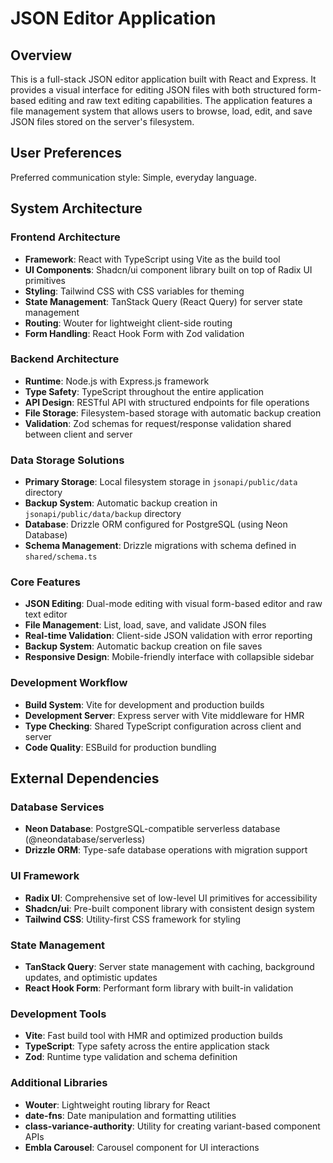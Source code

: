 # JSON Editor Application

## Overview

This is a full-stack JSON editor application built with React and Express. It provides a visual interface for editing JSON files with both structured form-based editing and raw text editing capabilities. The application features a file management system that allows users to browse, load, edit, and save JSON files stored on the server's filesystem.

## User Preferences

Preferred communication style: Simple, everyday language.

## System Architecture

### Frontend Architecture
- **Framework**: React with TypeScript using Vite as the build tool
- **UI Components**: Shadcn/ui component library built on top of Radix UI primitives
- **Styling**: Tailwind CSS with CSS variables for theming
- **State Management**: TanStack Query (React Query) for server state management
- **Routing**: Wouter for lightweight client-side routing
- **Form Handling**: React Hook Form with Zod validation

### Backend Architecture
- **Runtime**: Node.js with Express.js framework
- **Type Safety**: TypeScript throughout the entire application
- **API Design**: RESTful API with structured endpoints for file operations
- **File Storage**: Filesystem-based storage with automatic backup creation
- **Validation**: Zod schemas for request/response validation shared between client and server

### Data Storage Solutions
- **Primary Storage**: Local filesystem storage in `jsonapi/public/data` directory
- **Backup System**: Automatic backup creation in `jsonapi/public/data/backup` directory
- **Database**: Drizzle ORM configured for PostgreSQL (using Neon Database)
- **Schema Management**: Drizzle migrations with schema defined in `shared/schema.ts`

### Core Features
- **JSON Editing**: Dual-mode editing with visual form-based editor and raw text editor
- **File Management**: List, load, save, and validate JSON files
- **Real-time Validation**: Client-side JSON validation with error reporting
- **Backup System**: Automatic backup creation on file saves
- **Responsive Design**: Mobile-friendly interface with collapsible sidebar

### Development Workflow
- **Build System**: Vite for development and production builds
- **Development Server**: Express server with Vite middleware for HMR
- **Type Checking**: Shared TypeScript configuration across client and server
- **Code Quality**: ESBuild for production bundling

## External Dependencies

### Database Services
- **Neon Database**: PostgreSQL-compatible serverless database (@neondatabase/serverless)
- **Drizzle ORM**: Type-safe database operations with migration support

### UI Framework
- **Radix UI**: Comprehensive set of low-level UI primitives for accessibility
- **Shadcn/ui**: Pre-built component library with consistent design system
- **Tailwind CSS**: Utility-first CSS framework for styling

### State Management
- **TanStack Query**: Server state management with caching, background updates, and optimistic updates
- **React Hook Form**: Performant form library with built-in validation

### Development Tools
- **Vite**: Fast build tool with HMR and optimized production builds
- **TypeScript**: Type safety across the entire application stack
- **Zod**: Runtime type validation and schema definition

### Additional Libraries
- **Wouter**: Lightweight routing library for React
- **date-fns**: Date manipulation and formatting utilities
- **class-variance-authority**: Utility for creating variant-based component APIs
- **Embla Carousel**: Carousel component for UI interactions